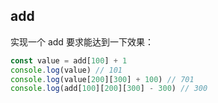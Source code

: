 ## add

实现一个 add 要求能达到一下效果：

```js
const value = add[100] + 1
console.log(value) // 101
console.log(value[200][300] + 100) // 701
console.log(add[100][200][300] - 300) // 300
```
